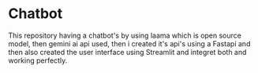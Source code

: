 # Chatbot
This repository having a chatbot's by using laama which is open source model, then gemini ai api used, then i created it's api's using a Fastapi and then also created the user interface using Streamlit and integret both and working perfectly.
